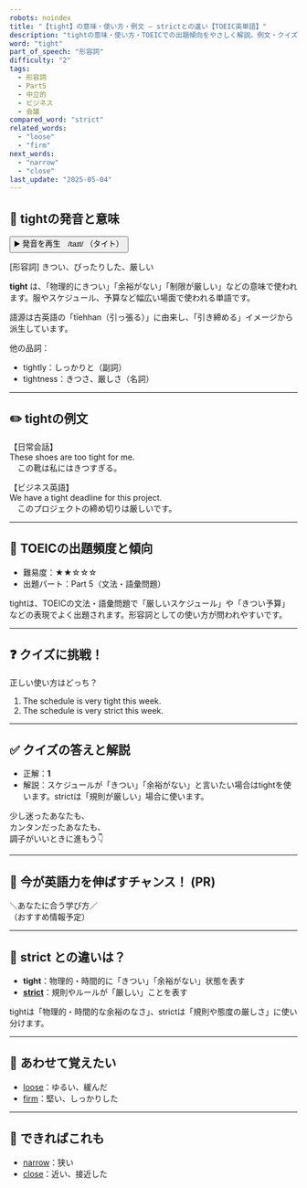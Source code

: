 ```yaml
---
robots: noindex
title: "【tight】の意味・使い方・例文 ― strictとの違い【TOEIC英単語】"
description: "tightの意味・使い方・TOEICでの出題傾向をやさしく解説。例文・クイズ付きでstrictとの違いもわかりやすく学べます。"
word: "tight"
part_of_speech: "形容詞"
difficulty: "2"
tags:
  - 形容詞
  - Part5
  - 中立的
  - ビジネス
  - 会議
compared_word: "strict"
related_words:
  - "loose"
  - "firm"
next_words:
  - "narrow"
  - "close"
last_update: "2025-05-04"
---
```


## 🔰 tightの発音と意味

<button class="play-audio" onclick="playTTS('tight')">
  <span class="play-audio-main">
    ▶️ 発音を再生　/taɪt/
  </span>
  <span class="play-audio-sub">
    （タイト）
  </span>
</button>

[形容詞] きつい、ぴったりした、厳しい

**tight** は、「物理的にきつい」「余裕がない」「制限が厳しい」などの意味で使われます。服やスケジュール、予算など幅広い場面で使われる単語です。

語源は古英語の「tīehhan（引っ張る）」に由来し、「引き締める」イメージから派生しています。

他の品詞：  
- tightly：しっかりと（副詞）
- tightness：きつさ、厳しさ（名詞）

---

## ✏️ tightの例文

【日常会話】  
These shoes are too tight for me.  
　この靴は私にはきつすぎる。

【ビジネス英語】  
We have a tight deadline for this project.  
　このプロジェクトの締め切りは厳しいです。

---

## 🎯 TOEICの出題頻度と傾向

- 難易度：★★☆☆☆
- 出題パート：Part 5（文法・語彙問題）

tightは、TOEICの文法・語彙問題で「厳しいスケジュール」や「きつい予算」などの表現でよく出題されます。形容詞としての使い方が問われやすいです。

---

## ❓ クイズに挑戦！

正しい使い方はどっち？

1. The schedule is very tight this week.  
2. The schedule is very strict this week.

---

## ✅ クイズの答えと解説

- 正解：**1**
- 解説：スケジュールが「きつい」「余裕がない」と言いたい場合はtightを使います。strictは「規則が厳しい」場合に使います。

少し迷ったあなたも、  
カンタンだったあなたも、  
調子がいいときに進もう👇️

---

## 🚀 今が英語力を伸ばすチャンス！ (PR)

<div class="info-center">
＼あなたに合う学び方／<br>  
（おすすめ情報予定）
</div>

---

## 🤔  strict との違いは？

- **tight**：物理的・時間的に「きつい」「余裕がない」状態を表す
- **[strict](/word/strict)**：規則やルールが「厳しい」ことを表す

tightは「物理的・時間的な余裕のなさ」、strictは「規則や態度の厳しさ」に使い分けます。

---

## 🧩 あわせて覚えたい

- [loose](/word/loose)：ゆるい、緩んだ
- [firm](/word/firm)：堅い、しっかりした

---

## 📖 できればこれも

- [narrow](/word/narrow)：狭い
- [close](/word/close)：近い、接近した

<!-- cvid: aid19_bid03 -->
